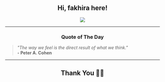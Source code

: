 <h2 align="center"> Hi, fakhira here!</h2>

<p align="center">
<a href="https://github.com/fakhiralkda" alt="github streak"><img src="https://dvst-streak.herokuapp.com/?user=fakhiralkda&theme=tokyonight&fire=DD472C"></a>
</p>

<hr>
<h3 align="center">Quote of The Day</h3>
<p align="center">
<blockquote>
<i>"The way we feel is the direct result of what we think."</i>
<br>
<b>- Peter A. Cohen</b>
</blockquote>
</p>


<hr>
<h2 align="center">Thank You 🙏🏼</h2>
